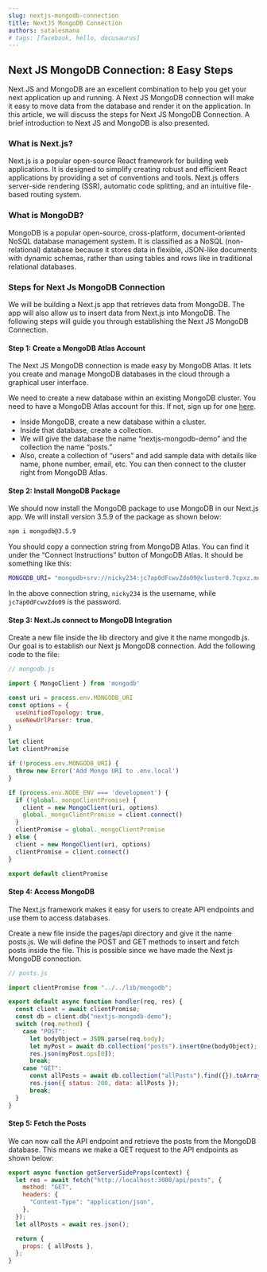 ```yaml
---
slug: nextjs-mongodb-connection
title: NextJS MongoDB Connection
authors: satalesmana
# tags: [facebook, hello, docusaurus]
---
```


## Next JS MongoDB Connection: 8 Easy Steps
Next.JS and MongoDB are an excellent combination to help you get your next application up and running. A Next JS MongoDB connection will make it easy to move data from the database and render it on the application. In this article, we will discuss the steps for Next JS MongoDB Connection. A brief introduction to Next JS and MongoDB is also presented. 

### What is Next.js?
Next.js is a popular open-source React framework for building web applications. It is designed to simplify creating robust and efficient React applications by providing a set of conventions and tools. Next.js offers server-side rendering (SSR), automatic code splitting, and an intuitive file-based routing system.

### What is MongoDB?
MongoDB is a popular open-source, cross-platform, document-oriented NoSQL database management system. It is classified as a NoSQL (non-relational) database because it stores data in flexible, JSON-like documents with dynamic schemas, rather than using tables and rows like in traditional relational databases.

### Steps for Next Js MongoDB Connection
We will be building a Next.js app that retrieves data from MongoDB. The app will also allow us to insert data from Next.js into MongoDB. The following steps will guide you through establishing the Next JS MongoDB Connection.

#### Step 1: Create a MongoDB Atlas Account
The Next JS MongoDB connection is made easy by MongoDB Atlas. It lets you create and manage MongoDB databases in the cloud through a graphical user interface. 

We need to create a new database within an existing MongoDB cluster. You need to have a MongoDB Atlas account for this. If not, sign up for one [here](https://www.mongodb.com/atlas). 

- Inside MongoDB, create a new database within a cluster.
- Inside that database, create a collection.
- We will give the database the name “nextjs-mongodb-demo” and the collection the name “posts.” 
- Also, create a collection of “users” and add sample data with details like name, phone number, email, etc. You can then connect to the cluster right from MongoDB Atlas. 

#### Step 2: Install MongoDB Package
We should now install the MongoDB package to use MongoDB in our Next.js app. We will install version 3.5.9 of the package as shown below:

```bash
npm i mongodb@3.5.9
```

You should copy a connection string from MongoDB Atlas. You can find it under the “Connect Instructions” button of MongoDB Atlas. It should be something like this:

```bash
MONGODB_URI= "mongodb+srv://nicky234:jc7ap0dFcwvZdo09@cluster0.7cpxz.mongodb.net?retryWrites=true&w=majority"
```

In the above connection string, ``nicky234`` is the username, while ``jc7ap0dFcwvZdo09`` is the password. 


#### Step 3: Next.Js connect to MongoDB Integration
Create a new file inside the lib directory and give it the name mongodb.js. Our goal is to establish our Next js MongoDB connection. Add the following code to the file:

```js
// mongodb.js

import { MongoClient } from 'mongodb'

const uri = process.env.MONGODB_URI
const options = {
  useUnifiedTopology: true,
  useNewUrlParser: true,
}

let client
let clientPromise

if (!process.env.MONGODB_URI) {
  throw new Error('Add Mongo URI to .env.local')
}

if (process.env.NODE_ENV === 'development') {
  if (!global._mongoClientPromise) {
    client = new MongoClient(uri, options)
    global._mongoClientPromise = client.connect()
  }
  clientPromise = global._mongoClientPromise
} else {
  client = new MongoClient(uri, options)
  clientPromise = client.connect()
}

export default clientPromise
```

#### Step 4: Access MongoDB
The Next.js framework makes it easy for users to create API endpoints and use them to access databases. 

Create a new file inside the pages/api directory and give it the name posts.js. We will define the POST and GET methods to insert and fetch posts inside the file. This is possible since we have made the Next js MongoDB connection. 

```js
// posts.js

import clientPromise from "../../lib/mongodb";

export default async function handler(req, res) {
  const client = await clientPromise;
  const db = client.db("nextjs-mongodb-demo");
  switch (req.method) {
    case "POST":
      let bodyObject = JSON.parse(req.body);
      let myPost = await db.collection("posts").insertOne(bodyObject);
      res.json(myPost.ops[0]);
      break;
    case "GET":
      const allPosts = await db.collection("allPosts").find({}).toArray();
      res.json({ status: 200, data: allPosts });
      break;
  }
}
```

#### Step 5: Fetch the Posts
We can now call the API endpoint and retrieve the posts from the MongoDB database. This means we make a GET request to the API endpoints as shown below:

```js
export async function getServerSideProps(context) {
  let res = await fetch("http://localhost:3000/api/posts", {
    method: "GET",
    headers: {
      "Content-Type": "application/json",
    },
  });
  let allPosts = await res.json();

  return {
    props: { allPosts },
  };
}
```




